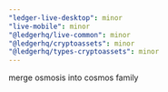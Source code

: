 ```yaml
---
"ledger-live-desktop": minor
"live-mobile": minor
"@ledgerhq/live-common": minor
"@ledgerhq/cryptoassets": minor
"@ledgerhq/types-cryptoassets": minor
---
```


merge osmosis into cosmos family
